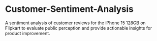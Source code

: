 # Customer-Sentiment-Analysis
A sentiment analysis of customer reviews for the iPhone 15 128GB on Flipkart to evaluate public perception and provide actionable insights for product improvement.
